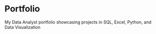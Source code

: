 # Portfolio
My Data Analyst portfolio showcasing projects in SQL, Excel, Python, and Data Visualization
